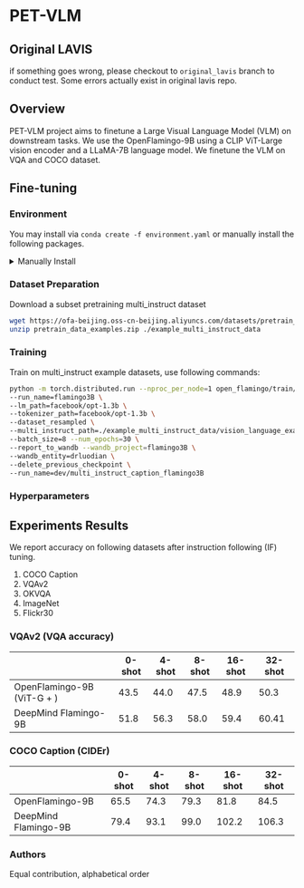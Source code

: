 # PET-VLM

## Original LAVIS

if something goes wrong, please checkout to `original_lavis` branch to conduct test. Some errors actually exist in original lavis repo.

## Overview

PET-VLM project aims to finetune a Large Visual Language Model (VLM) on downstream tasks. We use the OpenFlamingo-9B using a CLIP ViT-Large vision encoder and a LLaMA-7B language model. We finetune the VLM on VQA and COCO dataset.

## Fine-tuning

### Environment

You may install via `conda create -f environment.yaml` or manually install the following packages.
<details>
<summary>Manually Install</summary>

``` bash
conda install pytorch=2.0.0 torchvision=0.15.0 pytorch-cuda=11.8 -c pytorch -c nvidia -y
conda install -c conda-forge datasets=2.11.0 -y
conda install -c conda-forge wandb=0.14.0 -y
conda install -c conda-forge braceexpand=0.1.5 -y
conda install -c conda-forge webdataset=0.2.48 -y
conda install -c conda-forge scipy=1.10.1 -y
conda install -c conda-forge sentencepiece=0.1.97 -y
conda install -c conda-forge einops=0.6.0 -y
pip install bitsandbytes==0.37.2
pip install open_clip_torch==2.16.0
pip install einops-exts==0.0.4
conda install -c conda-forge tensorboard=2.12.0 -y
conda install -c conda-forge more-itertools=9.1.0 -y
pip install git+https://github.com/huggingface/transformers
conda install -c conda-forge black=23.3.0 -y
pip install gpustat

# install standford-corenlp-full
cd LAVIS/coco-caption;
sh get_stanford_models.sh
```

</details>

### Dataset Preparation

Download a subset pretraining multi_instruct dataset

```bash
wget https://ofa-beijing.oss-cn-beijing.aliyuncs.com/datasets/pretrain_data/pretrain_data_examples.zip;
unzip pretrain_data_examples.zip ./example_multi_instruct_data
```

### Training

Train on multi_instruct example datasets, use following commands:

``` bash
python -m torch.distributed.run --nproc_per_node=1 open_flamingo/train/instruction_following.py \
--run_name=flamingo3B \
--lm_path=facebook/opt-1.3b \
--tokenizer_path=facebook/opt-1.3b \
--dataset_resampled \
--multi_instruct_path=./example_multi_instruct_data/vision_language_examples.tsv \
--batch_size=8 --num_epochs=30 \
--report_to_wandb --wandb_project=flamingo3B \
--wandb_entity=drluodian \
--delete_previous_checkpoint \
--run_name=dev/multi_instruct_caption_flamingo3B 
```

### Hyperparameters

## Experiments Results

We report accuracy on following datasets after instruction following (IF) tuning. 

1. COCO Caption
2. VQAv2
3. OKVQA
4. ImageNet
5. Flickr30

### VQAv2 (VQA accuracy)

|            | 0-shot | 4-shot | 8-shot | 16-shot | 32-shot |
|------------|--------|--------|--------|---------|---------|
| OpenFlamingo-9B (ViT-G + ) | 43.5   | 44.0   | 47.5   | 48.9    | 50.3    |
| DeepMind Flamingo-9B | 51.8   | 56.3   | 58.0   | 59.4    | 60.41   |

### COCO Caption (CIDEr)

|            | 0-shot | 4-shot | 8-shot | 16-shot | 32-shot |
|------------|--------|--------|--------|---------|---------|
| OpenFlamingo-9B | 65.5   | 74.3   | 79.3   | 81.8    | 84.5    |
| DeepMind Flamingo-9B | 79.4   | 93.1   | 99.0   | 102.2   | 106.3   |

### Authors

Equal contribution, alphabetical order